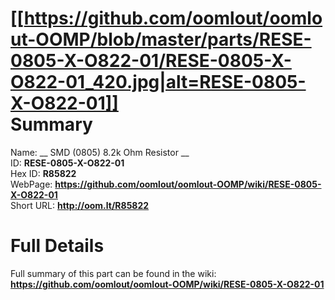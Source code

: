 
[[https://github.com/oomlout/oomlout-OOMP/blob/master/parts/RESE-0805-X-O822-01/RESE-0805-X-O822-01_420.jpg|alt=RESE-0805-X-O822-01]]     
Summary
=================
  
Name: __ SMD (0805) 8.2k Ohm Resistor __    
ID: __RESE-0805-X-O822-01__   
Hex ID: __R85822__   
WebPage: __https://github.com/oomlout/oomlout-OOMP/wiki/RESE-0805-X-O822-01__   
Short URL: __http://oom.lt/R85822__   

Full Details
==========================
Full summary of this part can be found in the wiki:   
__https://github.com/oomlout/oomlout-OOMP/wiki/RESE-0805-X-O822-01__    

